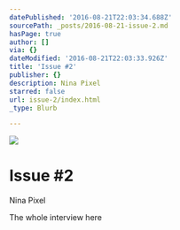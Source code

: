 ```yaml
---
datePublished: '2016-08-21T22:03:34.688Z'
sourcePath: _posts/2016-08-21-issue-2.md
hasPage: true
author: []
via: {}
dateModified: '2016-08-21T22:03:33.926Z'
title: 'Issue #2'
publisher: {}
description: Nina Pixel
starred: false
url: issue-2/index.html
_type: Blurb

---
```

![](https://the-grid-user-content.s3-us-west-2.amazonaws.com/6fb1a8ac-3ba9-453f-8154-508434c06ec7.jpg)

# Issue \#2

Nina Pixel

The whole interview here